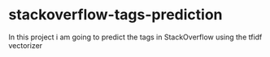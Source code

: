 # stackoverflow-tags-prediction
In this project i am going to predict the tags in StackOverflow using the tfidf vectorizer
